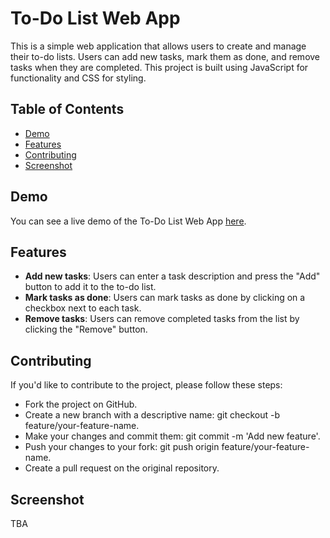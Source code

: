 # To-Do List Web App

This is a simple web application that allows users to create and manage their to-do lists. Users can add new tasks, mark them as done, and remove tasks when they are completed. This project is built using JavaScript for functionality and CSS for styling.

## Table of Contents

- [Demo](#demo)
- [Features](#features)
- [Contributing](#contributing)
- [Screenshot](#screenshot)

## Demo

You can see a live demo of the To-Do List Web App [here](https://faiezyacob.github.io/showcase/todo-list/).

## Features

- **Add new tasks**: Users can enter a task description and press the "Add" button to add it to the to-do list.
- **Mark tasks as done**: Users can mark tasks as done by clicking on a checkbox next to each task.
- **Remove tasks**: Users can remove completed tasks from the list by clicking the "Remove" button.

## Contributing

If you'd like to contribute to the project, please follow these steps:

- Fork the project on GitHub.
- Create a new branch with a descriptive name: git checkout -b feature/your-feature-name.
- Make your changes and commit them: git commit -m 'Add new feature'.
- Push your changes to your fork: git push origin feature/your-feature-name.
- Create a pull request on the original repository.

## Screenshot

TBA
